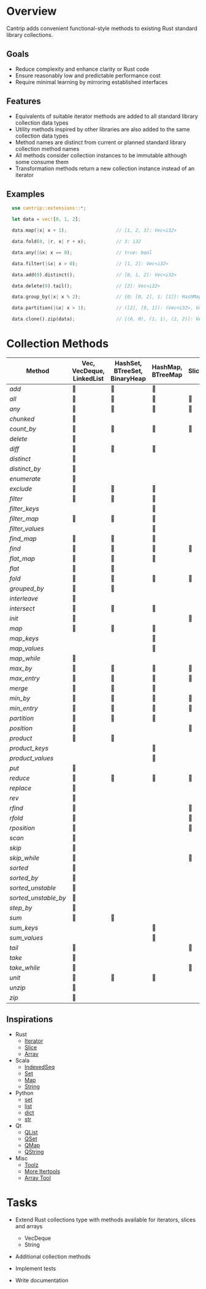 # Overview

Cantrip adds convenient functional-style methods to existing Rust standard library collections.

## Goals

* Reduce complexity and enhance clarity or Rust code
* Ensure reasonably low and predictable performance cost
* Require minimal learning by mirroring established interfaces

## Features

* Equivalents of suitable iterator methods are added to all standard library collection data types
* Utility methods inspired by other libraries are also added to the same collection data types
* Method names are distinct from current or planned standard library collection method names
* All methods consider collection instances to be immutable although some consume them
* Transformation methods return a new collection instance instead of an iterator

## Examples

```rust
  use cantrip::extensions::*;

  let data = vec![0, 1, 2];

  data.map(|x| x + 1);                  // [1, 2, 3]: Vec<i32>

  data.fold(0, |r, x| r + x);           // 3: i32

  data.any(|&x| x == 0);                // true: bool

  data.filter(|&x| x > 0);              // [1, 2]: Vec<i32>

  data.add(0).distinct();               // [0, 1, 2]: Vec<i32>

  data.delete(0).tail();                // [2]: Vec<i32>

  data.group_by(|x| x % 2);             // {0: [0, 2], 1: [1]}: HashMap<i32, Vec<i32>>

  data.partition(|&x| x > 1);           // ([2], [0, 1]): (Vec<i32>, Vec<i32>)

  data.clone().zip(data);               // [(0, 0), (1, 1), (2, 2)]: Vec<(i32, i32)>
```


# Collection Methods

| Method               | Vec, VecDeque, LinkedList | HashSet, BTreeSet, BinaryHeap | HashMap, BTreeMap | Slice          |
|----------------------|---------------------------|-------------------------------|-------------------|----------------|
| *add*                | :radio_button:            | :radio_button:                | :radio_button:    |                |
| *all*                | :radio_button:            | :radio_button:                | :radio_button:    | :radio_button: |
| *any*                | :radio_button:            | :radio_button:                | :radio_button:    | :radio_button: |
| *chunked*            | :radio_button:            |                               |                   |                |
| *count_by*           | :radio_button:            | :radio_button:                | :radio_button:    | :radio_button: |
| *delete*             | :radio_button:            |                               |                   |                |
| *diff*               | :radio_button:            | :radio_button:                | :radio_button:    |                |
| *distinct*           | :radio_button:            |                               |                   |                |
| *distinct_by*        | :radio_button:            |                               |                   |                |
| *enumerate*          | :radio_button:            |                               |                   |                |
| *exclude*            | :radio_button:            | :radio_button:                | :radio_button:    |                |
| *filter*             | :radio_button:            | :radio_button:                | :radio_button:    |                |
| *filter_keys*        |                           |                               | :radio_button:    |                |
| *filter_map*         | :radio_button:            | :radio_button:                | :radio_button:    |                |
| *filter_values*      |                           |                               | :radio_button:    |                |
| *find_map*           | :radio_button:            | :radio_button:                | :radio_button:    |                |
| *find*               | :radio_button:            | :radio_button:                | :radio_button:    | :radio_button: |
| *flat_map*           | :radio_button:            | :radio_button:                | :radio_button:    |                |
| *flat*               | :radio_button:            | :radio_button:                |                   |                |
| *fold*               | :radio_button:            | :radio_button:                | :radio_button:    | :radio_button: |
| *grouped_by*         | :radio_button:            | :radio_button:                |                   |                |
| *interleave*         | :radio_button:            |                               |                   |                |
| *intersect*          | :radio_button:            | :radio_button:                | :radio_button:    |                |
| *init*               | :radio_button:            |                               |                   | :radio_button: |
| *map*                | :radio_button:            | :radio_button:                | :radio_button:    |                |
| *map_keys*           |                           |                               | :radio_button:    |                |
| *map_values*         |                           |                               | :radio_button:    |                |
| *map_while*          | :radio_button:            |                               |                   |                |
| *max_by*             | :radio_button:            | :radio_button:                | :radio_button:    | :radio_button: |
| *max_entry*          | :radio_button:            | :radio_button:                | :radio_button:    | :radio_button: |
| *merge*              | :radio_button:            | :radio_button:                | :radio_button:    |                |
| *min_by*             | :radio_button:            | :radio_button:                | :radio_button:    | :radio_button: |
| *min_entry*          | :radio_button:            | :radio_button:                | :radio_button:    | :radio_button: |
| *partition*          | :radio_button:            | :radio_button:                | :radio_button:    |                |
| *position*           | :radio_button:            |                               |                   | :radio_button: |
| *product*            | :radio_button:            | :radio_button:                |                   |                |
| *product_keys*       |                           |                               | :radio_button:    |                |
| *product_values*     |                           |                               | :radio_button:    |                |
| *put*                | :radio_button:            |                               |                   |                |
| *reduce*             | :radio_button:            | :radio_button:                | :radio_button:    | :radio_button: |
| *replace*            | :radio_button:            |                               |                   |                |
| *rev*                | :radio_button:            |                               |                   |                |
| *rfind*              | :radio_button:            |                               |                   | :radio_button: |
| *rfold*              | :radio_button:            |                               |                   | :radio_button: |
| *rposition*          | :radio_button:            |                               |                   | :radio_button: |
| *scan*               | :radio_button:            |                               |                   |                |
| *skip*               | :radio_button:            |                               |                   |                |
| *skip_while*         | :radio_button:            |                               |                   | :radio_button: |
| *sorted*             | :radio_button:            |                               |                   |                |
| *sorted_by*          | :radio_button:            |                               |                   |                |
| *sorted_unstable*    | :radio_button:            |                               |                   |                |
| *sorted_unstable_by* | :radio_button:            |                               |                   |                |
| *step_by*            | :radio_button:            |                               |                   |                |
| *sum*                | :radio_button:            | :radio_button:                |                   |                |
| *sum_keys*           |                           |                               | :radio_button:    |                |
| *sum_values*         |                           |                               | :radio_button:    |                |
| *tail*               | :radio_button:            |                               |                   | :radio_button: |
| *take*               | :radio_button:            |                               |                   |                |
| *take_while*         | :radio_button:            |                               |                   | :radio_button: |
| *unit*               | :radio_button:            | :radio_button:                | :radio_button:    |                |
| *unzip*              | :radio_button:            |                               |                   |                |
| *zip*                | :radio_button:            |                               |                   |                |


## Inspirations

- Rust
  - [Iterator](https://doc.rust-lang.org/std/iter/trait.Iterator.html)
  - [Slice](https://doc.rust-lang.org/std/primitive.slice.html)
  - [Array](https://doc.rust-lang.org/std/primitive.array.html)
- Scala
  - [IndexedSeq](https://www.scala-lang.org/api/3.3.1/scala/collection/immutable/IndexedSeq.html)
  - [Set](https://www.scala-lang.org/api/3.3.1/scala/collection/immutable/Set.html)
  - [Map](https://www.scala-lang.org/api/3.3.1/scala/collection/immutable/Map.html)
  - [String](https://www.scala-lang.org/api/3.3.1/scala/collection/StringOps.html)
- Python
  - [set](https://python-reference.readthedocs.io/en/latest/docs/sets/index.html)
  - [list](https://python-reference.readthedocs.io/en/latest/docs/list/index.html)
  - [dict](https://python-reference.readthedocs.io/en/latest/docs/dict/index.html)
  - [str](https://python-reference.readthedocs.io/en/latest/docs/str/index.html)
- Qt
  - [QList](https://doc.qt.io/qt-6/qlist.html)
  - [QSet](https://doc.qt.io/qt-6/qset.html)
  - [QMap](https://doc.qt.io/qt-6/qmap.html)
  - [QString](https://doc.qt.io/qt-6/qstring.htm)
- Misc
  - [Toolz](https://toolz.readthedocs.io/en/latest/api.html)
  - [More Itertools](https://more-itertools.readthedocs.io/en/stable/api.html)
  - [Array Tool](https://github.com/danielpclark/array_tool/tree/master)

# Tasks

- Extend Rust collections type with methods available for iterators, slices and arrays
  - VecDeque
  - String

- Additional collection methods

- Implement tests

- Write documentation
